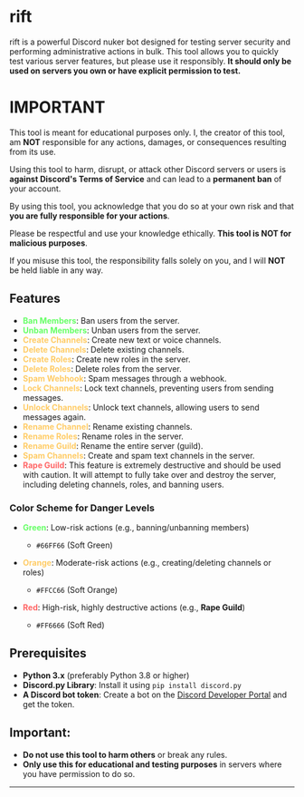 # **rift**

rift is a powerful Discord nuker bot designed for testing server security and performing administrative actions in bulk. This tool allows you to quickly test various server features, but please use it responsibly. **It should only be used on servers you own or have explicit permission to test.**


# **IMPORTANT**

This tool is meant for educational purposes only. I, the creator of this tool, am **NOT** responsible for any actions, damages, or consequences resulting from its use.

Using this tool to harm, disrupt, or attack other Discord servers or users is **against Discord's Terms of Service** and can lead to a **permanent ban** of your account.

By using this tool, you acknowledge that you do so at your own risk and that **you are fully responsible for your actions**.

Please be respectful and use your knowledge ethically. **This tool is NOT for malicious purposes**.

If you misuse this tool, the responsibility falls solely on you, and I will **NOT** be held liable in any way.

## Features

- <span style="color: #66FF66;"><strong>Ban Members</strong></span>: Ban users from the server.
- <span style="color: #66FF66;"><strong>Unban Members</strong></span>: Unban users from the server.
- <span style="color: #FFCC66;"><strong>Create Channels</strong></span>: Create new text or voice channels.
- <span style="color: #FFCC66;"><strong>Delete Channels</strong></span>: Delete existing channels.
- <span style="color: #FFCC66;"><strong>Create Roles</strong></span>: Create new roles in the server.
- <span style="color: #FFCC66;"><strong>Delete Roles</strong></span>: Delete roles from the server.
- <span style="color: #FFCC66;"><strong>Spam Webhook</strong></span>: Spam messages through a webhook.
- <span style="color: #FFCC66;"><strong>Lock Channels</strong></span>: Lock text channels, preventing users from sending messages.
- <span style="color: #FFCC66;"><strong>Unlock Channels</strong></span>: Unlock text channels, allowing users to send messages again.
- <span style="color: #FFCC66;"><strong>Rename Channel</strong></span>: Rename existing channels.
- <span style="color: #FFCC66;"><strong>Rename Roles</strong></span>: Rename roles in the server.
- <span style="color: #FFCC66;"><strong>Rename Guild</strong></span>: Rename the entire server (guild).
- <span style="color: #FFCC66;"><strong>Spam Channels</strong></span>: Create and spam text channels in the server.
- <span style="color: #FF6666;"><strong>Rape Guild</strong></span>: This feature is extremely destructive and should be used with caution. It will attempt to fully take over and destroy the server, including deleting channels, roles, and banning users.

### Color Scheme for Danger Levels

- <span style="color: #66FF66;"><strong>Green</strong></span>: Low-risk actions (e.g., banning/unbanning members)
  - `#66FF66` (Soft Green)

- <span style="color: #FFCC66;"><strong>Orange</strong></span>: Moderate-risk actions (e.g., creating/deleting channels or roles)
  - `#FFCC66` (Soft Orange)

- <span style="color: #FF6666;"><strong>Red</strong></span>: High-risk, highly destructive actions (e.g., **Rape Guild**)
  - `#FF6666` (Soft Red)


## Prerequisites

- **Python 3.x** (preferably Python 3.8 or higher)
- **Discord.py Library**: Install it using `pip install discord.py`
- **A Discord bot token**: Create a bot on the [Discord Developer Portal](https://discord.com/developers/applications) and get the token.



## Important:

- **Do not use this tool to harm others** or break any rules.
- **Only use this for educational and testing purposes** in servers where you have permission to do so.

---

<span style="color:rgba(255, 255, 255, 0.2);"><small>Version: v1.0</small></span>
